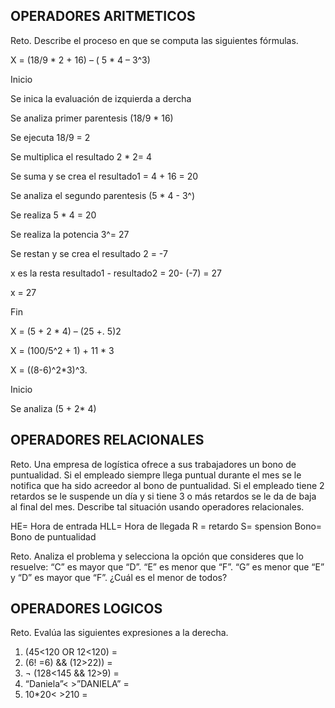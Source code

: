 ## OPERADORES ARITMETICOS
Reto. Describe el proceso en que se computa las siguientes fórmulas.

X = (18/9 * 2 + 16) – ( 5 * 4 – 3^3)

Inicio

Se inica la evaluación de izquierda a dercha

Se analiza primer parentesis (18/9 * 16) 

Se ejecuta 18/9 = 2

Se multiplica el resultado 2 * 2= 4

Se suma y se  crea el resultado1 = 4 + 16 = 20

Se analiza el segundo parentesis  (5 * 4 - 3^)

Se realiza  5 * 4 = 20

Se realiza la potencia 3^= 27

Se  restan y se crea el resultado 2 = -7

 x es la resta resultado1 - resultado2 = 20- (-7) = 27
 
 x = 27
 
 Fin





X = (5 + 2 * 4) – (25 +. 5)2

X = (100/5^2 + 1) + 11 * 3

X = ((8-6)^2*3)^3.


Inicio

Se  analiza  (5 + 2* 4)  


## OPERADORES RELACIONALES
Reto. Una empresa de logística ofrece a sus trabajadores un bono de
puntualidad. Si el empleado siempre llega puntual durante el mes se le
notifica que ha sido acreedor al bono de puntualidad. Si el empleado tiene
2 retardos se le suspende un día y si tiene 3 o más retardos se le da de
baja al final del mes. Describe tal situación usando operadores
relacionales.

HE= Hora de entrada
HLL= Hora de llegada
R = retardo
S= spension
Bono= Bono de puntualidad


Reto. Analiza el problema y selecciona la opción que consideres que lo
resuelve:
“C” es mayor que “D”. “E” es menor que “F”. “G” es menor que “E” y “D” es
mayor que “F”. ¿Cuál es el menor de todos?

## OPERADORES LOGICOS
Reto. Evalúa las siguientes expresiones a la derecha.
1) (45<120 OR 12<120) =
2) (6! =6) && (12>22)) =
3) ¬ (128<145 && 12>9) =
4) “Daniela”< >”DANIELA” =
5) 10*20< >210 =
